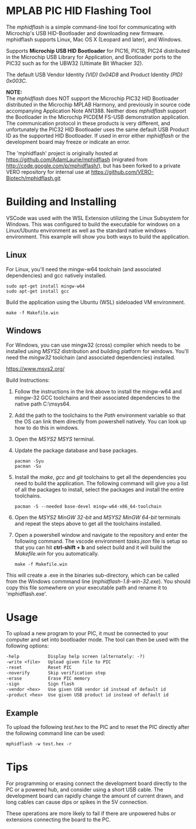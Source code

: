 # MPLAB PIC HID Flashing Tool

The *mphidflash* is a simple command-line tool for communicating with Microchip's USB HID-Bootloader and downloading new firmware. mphidflash supports Linux, Mac OS X (Leopard and later), and Windows.

Supports **Microchip USB HID Bootloader** for PIC16, PIC18, PIC24 distributed in the Microchip USB Library for Application, and Bootloader ports to the PIC32 such as for the UBW32 (Ultimate Bit Whacker 32). 

The default USB Vendor Identity *(VID) 0x04D8* and Product Identity *(PID) 0x003C*.

**NOTE:**  
The *mphidflash* does NOT support the Microchip PIC32 HID Bootloader
distributed in the Microchip MPLAB Harmony, and previously in source code
accompanying Application Note AN1388. Neither does *mphidflash* support the Bootloader in the Microchip PICDEM FS-USB demonstration application. The
communication protocol in these products is very different, and unfortunately the PIC32 HID Bootloader uses the same default USB Product ID as the supported HID Bootloader. If used in error either *mphidflash* or the development board may freeze or indicate an error.

The 'mphidflash' project is originally hosted at https://github.com/AdamLaurie/mphidflash (migrated from http://code.google.com/p/mphidflash/), but has been forked to a private VERO repository for internal use at https://github.com/VERO-Biotech/mphidflash.git 

# Building and Installing
VSCode was used with the WSL Extension utilizing the Linux Subsystem for Windows. This was configured to build the executable for windows on a Linux/Ubuntu environment as well as the standard native windows environment. This example will show you both ways to build the application.

## Linux
For Linux, you'll need the mingw-w64 toolchain (and associated
dependencies) and gcc natively installed.
```
sudo apt-get install mingw-w64
sudo apt-get install gcc
```
Build the application using the Ubuntu (WSL) sideloaded VM environment.

```
make -f Makefile.win
```

## Windows
For Windows, you can use mingw32 (cross) compiler which needs to be installed using *MSYS2* distribution and building platform for windows. You'll need the *mingw32* toolchain (and associated dependencies) installed.

https://www.msys2.org/

Build Instructions: 

1. Follow the instructions in the link above to install the mingw-w64 and mingw-32 GCC toolchains and their associated dependencies to the native path C:\msys64.

2. Add the path to the toolchains to the *Path* environment variable so that the OS can link them directly from powershell natively. You can look up how to do this in windows.

3. Open the *MSYS2 MSYS* terminal.

4. Update the package database and base packages.
	```
	pacman -Syu
	pacman -Su
	```

5. Install the *make*, *gcc* and *git* toolchains to get all the dependencies you need to build the application. The following command will give you a list of all the packages to install, select the packages and install the entire toolchains.
	```
	pacman -S --needed base-devel mingw-w64-x86_64-toolchain
	```
6. Open the *MSYS2 MinGW 32-bit* and *MSYS2 MinGW 64-bit* terminals and repeat the steps above to get all the toolchains installed. 

7. 	Open a powershell window and navigate to the repository and enter the following command. The vscode environment *tasks.json* file is setup so that you can hit **ctrl-shift + b** and select build and it will build the *Makefile.win* for you automatically. 
	```
	make -f Makefile.win
	```

	
This will create a .exe in the binaries sub-directory, which can be called
from the Windows commmand line (*mphidflash-1.8-win-32.exe*). You should copy this file somewhere on your executable path and rename it to 'mphidflash.exe'.


# Usage
To upload a new program to your PIC, it must be connected to your computer and set into bootloader mode. The tool can then be used with the following 
options:

```txt
-help			Display help screen (alternately: -?)
-write <file>	Upload given file to PIC 
-reset			Reset PIC
-noverify		Skip verification step
-erase			Erase PIC memory
-sign			Sign flash
-vendor <hex>	Use given USB vendor id instead of default id
-product <hex>	Use given USB product id instead of default id
```

## Example  
To upload the following *test.hex* to the PIC and to reset the PIC directly after the following command line can be used:
```
mphidflash -w test.hex -r
```
# Tips
For programming or erasing connect the development board directly to the PC or a powered hub, and consider using a short USB cable. The development board can rapidly change the amount of current drawn, and long cables can cause dips or spikes in the 5V connection. 

These operations are more likely to fail if there are unpowered hubs or extensions connecting the board to the PC.
